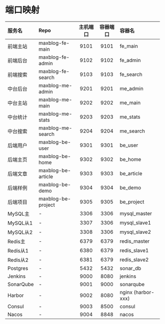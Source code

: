 # 端口映射

| 服务名       | Repo               | 主机端口 | 容器端口 | 容器名                |
|:----------|:-------------------|:----:|:----:|:-------------------|
| 前端主站      | maxblog-fe-main    | 9101 | 9101 | fe_main            |
| 前端后台      | maxblog-fe-admin   | 9102 | 9102 | fe_admin           |
| 前端搜索      | maxblog-fe-search  | 9103 | 9103 | fe_search          |
| 中台后台      | maxblog-me-admin   | 9201 | 9201 | me_admin           |
| 中台主站      | maxblog-me-main    | 9202 | 9202 | me_main            |
| 中台统计      | maxblog-me-stats   | 9203 | 9203 | me_stats           |
| 中台搜索      | maxblog-me-search  | 9204 | 9204 | me_search          |
| 后端用户      | maxblog-be-user    | 9301 | 9301 | be_user            |
| 后端主页      | maxblog-be-home    | 9302 | 9302 | be_home            |
| 后端文章      | maxblog-be-article | 9303 | 9303 | be_article         |
| 后端样例      | maxblog-be-demo    | 9304 | 9304 | be_demo            |
| 后端项目      | maxblog-be-project | 9305 | 9305 | be_project         |
| MySQL主    | -                  | 3306 | 3306 | mysql_master       |
| MySQL从1   | -                  | 3307 | 3306 | mysql_slave1       |
| MySQL从2   | -                  | 3308 | 3306 | mysql_slave2       |
| Redis主    | -                  | 6379 | 6379 | redis_master       |
| Redis从1   | -                  | 6380 | 6379 | redis_slave1       |
| Redis从2   | -                  | 6381 | 6379 | redis_slave2       |
| Postgres  | -                  | 5432 | 5432 | sonar_db           |
| Jenkins   | -                  | 9000 | 8080 | jenkins            |
| SonarQube | -                  | 9001 | 9000 | sonarqube          |
| Harbor    | -                  | 9002 | 8080 | nginx (harbor-xxx) |
| Consul    | -                  | 9003 | 8500 | consul             |
| Nacos     | -                  | 9004 | 8848 | nacos              |
